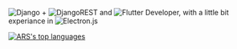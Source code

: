 ![Django](https://img.shields.io/badge/django-%23092E20.svg?style=for-the-badge&logo=django&logoColor=white) +
![DjangoREST](https://img.shields.io/badge/DJANGO-REST-ff1709?style=for-the-badge&logo=django&logoColor=white&color=ff1709&labelColor=gray)
and 
![Flutter](https://img.shields.io/badge/Flutter-%2302569B.svg?style=for-the-badge&logo=Flutter&logoColor=white)
Developer, with a little bit experiance in 
![Electron.js](https://img.shields.io/badge/Electron-191970?style=for-the-badge&logo=Electron&logoColor=white)



[![ARS's top languages](https://github-readme-stats.vercel.app/api/top-langs/?username=ars-4&theme=blue-green)](https://github.com/ars-4/github-readme-stats)
